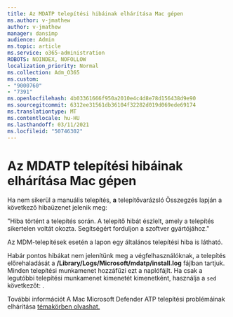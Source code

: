 ```yaml
---
title: Az MDATP telepítési hibáinak elhárítása Mac gépen
ms.author: v-jmathew
author: v-jmathew
manager: dansimp
audience: Admin
ms.topic: article
ms.service: o365-administration
ROBOTS: NOINDEX, NOFOLLOW
localization_priority: Normal
ms.collection: Adm_O365
ms.custom:
- "9000760"
- "7391"
ms.openlocfilehash: 4b03361666f950a2010e4c4d8e78d156438d9e90
ms.sourcegitcommit: 6312ee31561db36104f32282d019d069ede69174
ms.translationtype: MT
ms.contentlocale: hu-HU
ms.lasthandoff: 03/11/2021
ms.locfileid: "50746302"
---
```

# <a name="troubleshoot-mdatp-installation-problems-on-a-mac"></a>Az MDATP telepítési hibáinak elhárítása Mac gépen

Ha nem sikerül a manuális telepítés, **a** telepítővarázsló Összegzés lapján a következő hibaüzenet jelenik meg:

"Hiba történt a telepítés során. A telepítő hibát észlelt, amely a telepítés sikertelen voltát okozta. Segítségért forduljon a szoftver gyártójához."

Az MDM-telepítések esetén a lapon egy általános telepítési hiba is látható.

Habár pontos hibákat nem jelenítünk meg a végfelhasználóknak, a telepítés előrehaladását a **/Library/Logs/Microsoft/mdatp/install.log** fájlban tartjuk. Minden telepítési munkamenet hozzáfűzi ezt a naplófájlt. Ha csak a legutóbbi telepítési munkamenet kimenetét kimenetként, használja a `sed` következőt: .

További információt A Mac Microsoft Defender ATP telepítési problémáinak elhárítása [témakörben olvashat.](https://go.microsoft.com/fwlink/?linkid=2144615)

